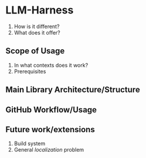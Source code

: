 # LLM-Harness

1. How is it different?
2. What does it offer?

##  Scope of Usage

1. In what contexts does it work?
2. Prerequisites

## Main Library Architecture/Structure

## GitHub Workflow/Usage

## Future work/extensions

1. Build system
2. General *localization* problem